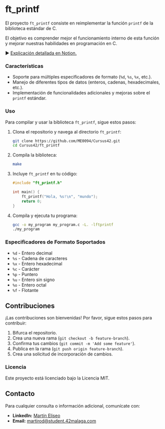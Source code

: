 # ft_printf

El proyecto `ft_printf` consiste en reimplementar la función `printf` de la biblioteca estándar de C.

El objetivo es comprender mejor el funcionamiento interno de esta función y mejorar nuestras habilidades en programación en C.

► [Explicación detallada en Notion.](https://www.notion.so/ft_printf-b23b71c3eb1c46ed9c80a06facde0b40)

### Características
- Soporte para múltiples especificadores de formato (`%d`, `%s`, `%x`, etc.).
- Manejo de diferentes tipos de datos (enteros, cadenas, hexadecimales, etc.).
- Implementación de funcionalidades adicionales y mejoras sobre el `printf` estándar.

### Uso
Para compilar y usar la biblioteca `ft_printf`, sigue estos pasos:

1. Clona el repositorio y navega al directorio `ft_printf`:
    ```bash
    git clone https://github.com/ME0094/Cursus42.git
    cd Cursus42/ft_printf
    ```

2. Compila la biblioteca:
    ```bash
    make
    ```

3. Incluye `ft_printf` en tu código:
    ```c
    #include "ft_printf.h"

    int main() {
        ft_printf("Hola, %s!\n", "mundo");
        return 0;
    }
    ```

4. Compila y ejecuta tu programa:
    ```bash
    gcc -o my_program my_program.c -L. -lftprintf
    ./my_program
    ```

### Especificadores de Formato Soportados
- `%d` - Entero decimal
- `%s` - Cadena de caracteres
- `%x` - Entero hexadecimal
- `%c` - Carácter
- `%p` - Puntero
- `%u` - Entero sin signo
- `%o` - Entero octal
- `%f` - Flotante

## Contribuciones
¡Las contribuciones son bienvenidas! Por favor, sigue estos pasos para contribuir:

1. Bifurca el repositorio.
2. Crea una nueva rama (`git checkout -b feature-branch`).
3. Confirma tus cambios (`git commit -m 'Add some feature'`).
4. Publica en la rama (`git push origin feature-branch`).
5. Crea una solicitud de incorporación de cambios.

### Licencia
Este proyecto está licenciado bajo la Licencia MIT.

## Contacto
Para cualquier consulta o información adicional, comunícate con:

- **LinkedIn:** [Martín Eliseo](https://www.linkedin.com/in/martin-eliseo/)
- **Email:** martirod@student.42malaga.com
